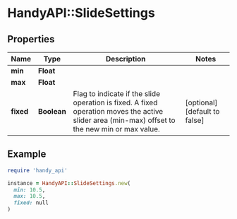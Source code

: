# HandyAPI::SlideSettings

## Properties

| Name | Type | Description | Notes |
| ---- | ---- | ----------- | ----- |
| **min** | **Float** |  |  |
| **max** | **Float** |  |  |
| **fixed** | **Boolean** | Flag to indicate if the slide operation is fixed. A fixed operation moves the active slider area (min-max) offset to the new min or max value. | [optional][default to false] |

## Example

```ruby
require 'handy_api'

instance = HandyAPI::SlideSettings.new(
  min: 10.5,
  max: 10.5,
  fixed: null
)
```


